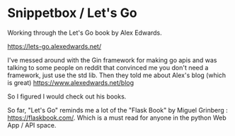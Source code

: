 
# Snippetbox / Let's Go

Working through the Let's Go book by Alex Edwards.

https://lets-go.alexedwards.net/

I've messed around with the Gin framework for making go apis and was talking to some people on reddit that convinced me you don't need a framework, just use the std lib. Then they told me about Alex's blog (which is great) https://www.alexedwards.net/blog

So I figured I would check out his books.

So far, "Let's Go" reminds me a lot of the "Flask Book" by Miguel Grinberg : https://flaskbook.com/. Which is a must read for anyone in the python Web App / API space.